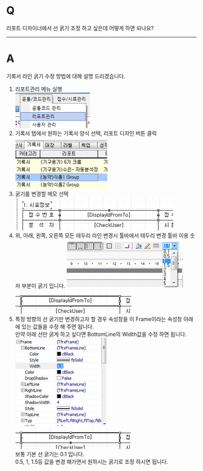 # Q

리포트 디자이너에서 선 굵기 조정 하고 싶은데 어떻게 하면 되나요?

***
# A
기록서 라인 굵기 수정 방법에 대해 설명 드리겠습니다.

1. 리포트관리 메뉴 실행  
![](/assets/faq/002-05/01이미지_048.png)  
1. 기록서 탭에서 원하는 기록서 양식 선택, 리포트 디자인 버튼 클릭  
![](/assets/faq/002-05/02이미지_049.png)  
1. 굵기를 변경할 메모 선택  
![](/assets/faq/002-05/03이미지_050.png)  
1. 위, 아래, 왼쪽, 오른쪽 모든 테두리 라인 변경시 툴바에서 테두리 변경 툴바 이용 숫자 부분이 굵기 입니다.
![](/assets/faq/002-05/04이미지_051.png)  
![](/assets/faq/002-05/05이미지_052.png)  
1. 특정 방향의 선 굵기만 변경하고자 할 경우 속성창을 이 Frame이라는 속성창 아래에 있는 값들을 수정 해 주면 됩니다.  
만약 아래 선만 굵게 하고 싶다면 BottomLine의 Width값을 수정 하면 됩니다.  
![](/assets/faq/002-05/06이미지_053.png)  
![](/assets/faq/002-05/07이미지_054.png)  
보통 기본 선 굵기는 0.1 입니다.  
0.5, 1, 1.5등 값을 변경 해가면서 원하시는 굵기로 조정 하시면 됩니다.